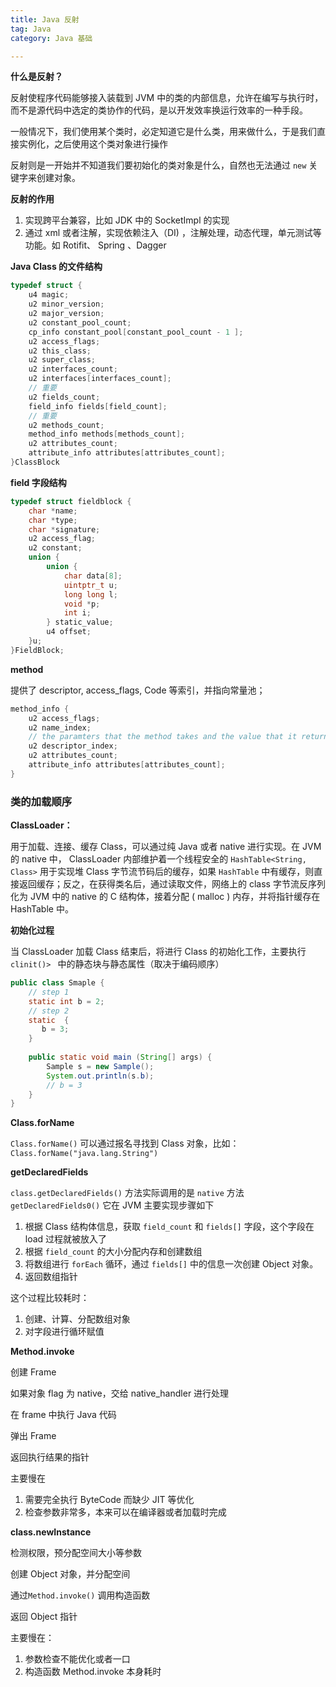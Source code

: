 ```yaml
---
title: Java 反射
tag: Java
category: Java 基础

---
```




**什么是反射？**

反射使程序代码能够接入装载到 JVM 中的类的内部信息，允许在编写与执行时，而不是源代码中选定的类协作的代码，是以开发效率换运行效率的一种手段。

一般情况下，我们使用某个类时，必定知道它是什么类，用来做什么，于是我们直接实例化，之后使用这个类对象进行操作

反射则是一开始并不知道我们要初始化的类对象是什么，自然也无法通过 `new` 关键字来创建对象。

<!-- more -->

**反射的作用**

1. 实现跨平台兼容，比如 JDK 中的 SocketImpl 的实现
2. 通过 xml 或者注解，实现依赖注入（DI) ，注解处理，动态代理，单元测试等功能。如 Rotifit、 Spring 、Dagger 

**Java Class 的文件结构**

```c
typedef struct {
    u4 magic;
    u2 minor_version;
    u2 major_version;
    u2 constant_pool_count;
    cp_info constant_pool[constant_pool_count - 1 ];
    u2 access_flags;
    u2 this_class;
    u2 super_class;
    u2 interfaces_count;
    u2 interfaces[interfaces_count];
    // 重要
    u2 fields_count;
    field_info fields[field_count];
    // 重要
    u2 methods_count;
    method_info methods[methods_count];
    u2 attributes_count;
    attribute_info attributes[attributes_count];
}ClassBlock
```

**field 字段结构**

```c
typedef struct fieldblock {
    char *name;
    char *type;
    char *signature;
    u2 access_flag;
    u2 constant;
    union {
        union {
            char data[8];
            uintptr_t u;
            long long l;
            void *p;
            int i;
        } static_value;
        u4 offset;
    }u;
}FieldBlock;
```

**method** 

提供了 descriptor, access_flags, Code 等索引，并指向常量池；

```c
method_info {
    u2 access_flags;
    u2 name_index;
    // the paramters that the method takes and the value that it return
    u2 descriptor_index;
    u2 attributes_count;
    attribute_info attributes[attributes_count];
}
```



### 类的加载顺序

**ClassLoader：**

 用于加载、连接、缓存 Class，可以通过纯  Java 或者 native 进行实现。在 JVM 的 native 中， ClassLoader 内部维护着一个线程安全的 `HashTable<String, Class>` 用于实现堆 Class 字节流节码后的缓存，如果 `HashTable` 中有缓存，则直接返回缓存；反之，在获得类名后，通过读取文件，网络上的 class 字节流反序列化为 JVM 中的 native 的 C 结构体，接着分配 ( malloc ) 内存，并将指针缓存在 HashTable 中。

**初始化过程**

当 ClassLoader 加载 Class 结束后，将进行 Class 的初始化工作，主要执行 `clinit()> ` 中的静态块与静态属性（取决于编码顺序）

```java
public class Smaple {
    // step 1
    static int b = 2;
    // step 2
    static  {
       b = 3; 
    }
    
    public static void main (String[] args) {
        Sample s = new Sample();
        System.out.println(s.b);
        // b = 3
    }
}
```

**Class.forName**

`Class.forName()` 可以通过报名寻找到 Class 对象，比如： `Class.forName("java.lang.String")`

**getDeclaredFields**

`class.getDeclaredFields()` 方法实际调用的是 `native` 方法 `getDeclaredFields0()` 它在  JVM 主要实现步骤如下

1. 根据 Class 结构体信息，获取 `field_count` 和 `fields[]` 字段，这个字段在 load 过程就被放入了
2. 根据 `field_count` 的大小分配内存和创建数组
3. 将数组进行 `forEach` 循环，通过 `fields[]` 中的信息一次创建 Object 对象。
4. 返回数组指针

这个过程比较耗时：

1. 创建、计算、分配数组对象
2. 对字段进行循环赋值

**Method.invoke**

创建 Frame

如果对象 flag 为 native，交给 native_handler 进行处理

在 frame 中执行 Java 代码

弹出 Frame

返回执行结果的指针

主要慢在

1. 需要完全执行 ByteCode 而缺少 JIT 等优化
2. 检查参数非常多，本来可以在编译器或者加载时完成

**class.newInstance**

检测权限，预分配空间大小等参数

创建 Object 对象，并分配空间

通过`Method.invoke()` 调用构造函数

返回 Object 指针

主要慢在：

1. 参数检查不能优化或者一口
2. 构造函数 Method.invoke 本身耗时
